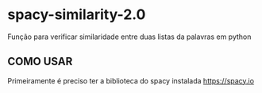 # spacy-similarity-2.0
Função para verificar similaridade entre duas listas da palavras em python

## COMO USAR 
Primeiramente é preciso ter a biblioteca do spacy instalada https://spacy.io


